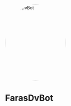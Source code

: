 <img align="center" title="FarasDvBot" src="https://user-images.githubusercontent.com/93007857/212830896-3c5a1487-b0a0-40eb-9bfc-c308b0e28571.jpg" height="250" height="auto" width="200" style="border-radius:50%">
  <h1>FarasDvBot</h1>
